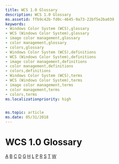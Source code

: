 ```yaml
---
title: WCS 1.0 Glossary
description: WCS 1.0 Glossary
ms.assetid: ffb9c42b-fd0c-4645-9a73-22bf5e2ba039
keywords:
- Windows Color System (WCS),glossary
- WCS (Windows Color System),glossary
- image color management,glossary
- color management,glossary
- colors,glossary
- Windows Color System (WCS),definitions
- WCS (Windows Color System),definitions
- image color management,definitions
- color management,definitions
- colors,definitions
- Windows Color System (WCS),terms
- WCS (Windows Color System),terms
- image color management,terms
- color management,terms
- colors,terms
ms.localizationpriority: high


ms.topic: article
ms.date: 05/31/2018
---
```


# WCS 1.0 Glossary

[A](a.md) [B](b.md) [C](c.md) [D](d.md) [G](g.md) [H](h.md) [L](l.md) [P](p.md) [R](r.md) [S](s.md) [T](t.md) [W](w.md)

 

 




